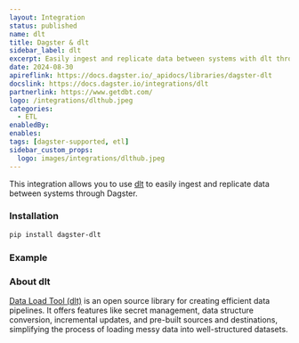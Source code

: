 ```yaml
---
layout: Integration
status: published
name: dlt
title: Dagster & dlt
sidebar_label: dlt
excerpt: Easily ingest and replicate data between systems with dlt through Dagster.
date: 2024-08-30
apireflink: https://docs.dagster.io/_apidocs/libraries/dagster-dlt
docslink: https://docs.dagster.io/integrations/dlt
partnerlink: https://www.getdbt.com/
logo: /integrations/dlthub.jpeg
categories:
  - ETL
enabledBy:
enables:
tags: [dagster-supported, etl]
sidebar_custom_props: 
  logo: images/integrations/dlthub.jpeg
---
```


This integration allows you to use [dlt](https://dlthub.com/) to easily ingest and replicate data between systems through Dagster.

### Installation

```bash
pip install dagster-dlt
```

### Example

<CodeExample path="docs_beta_snippets/docs_beta_snippets/integrations/dlt.py" language="python" />

### About dlt

[Data Load Tool (dlt)](https://dlthub.com/) is an open source library for creating efficient data pipelines. It offers features like secret management, data structure conversion, incremental updates, and pre-built sources and destinations, simplifying the process of loading messy data into well-structured datasets.
